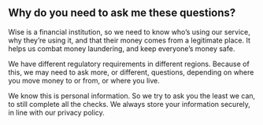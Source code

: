 ## Why do you need to ask me these questions?  
Wise is a financial institution, so we need to know who’s using our service, why they’re using it, and that their money comes from a legitimate place. It helps us combat money laundering, and keep everyone’s money safe.

We have different regulatory requirements in different regions. Because of this, we may need to ask more, or different, questions, depending on where you move money to or from, or where you live. 

We know this is personal information. So we try to ask you the least we can, to still complete all the checks. We always store your information securely, in line with our privacy policy.